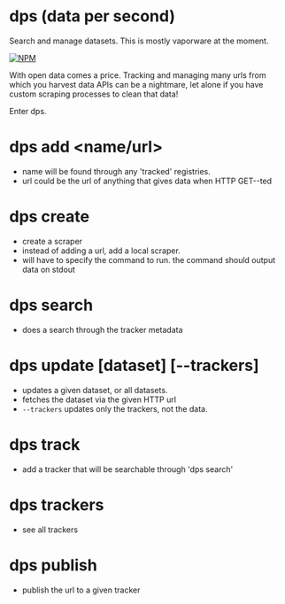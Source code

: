 # dps (data per second)

Search and manage datasets. This is mostly vaporware at the moment.

[![NPM](https://nodei.co/npm/dps.png)](https://nodei.co/npm/dps/)

With open data comes a price. Tracking and managing many urls from which you harvest data APIs can be a nightmare, let alone if you have custom scraping processes to clean that data!

Enter dps.

# dps add <name/url>
- name will be found through any 'tracked' registries.
- url could be the url of anything that gives data when HTTP GET--ted
# dps create <command>
- create a scraper
- instead of adding a url, add a local scraper.
- will have to specify the command to run. the command should output data on stdout
# dps search <keyword>
- does a search through the tracker metadata
# dps update [dataset] [--trackers]
- updates a given dataset, or all datasets.
- fetches the dataset via the given HTTP url
- `--trackers` updates only the trackers, not the data.
# dps track <url>
- add a tracker that will be searchable through 'dps search'
# dps trackers
- see all trackers
# dps publish <url> <tracker>
- publish the url to a given tracker
